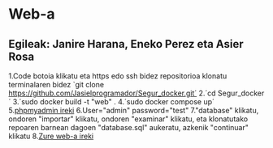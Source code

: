 
# Web-a

## Egileak: Janire Harana, Eneko Perez eta Asier Rosa

1.Code botoia klikatu eta https edo ssh bidez repositorioa klonatu terminalaren bidez `git clone https://github.com/Jasielprogramador/Segur_docker.git´
2.´cd Segur_docker´
3.´sudo docker build -t "web" .
4.´sudo docker compose up´
5.[phpmyadmin ireki](https://localhost:8890)
6.User="admin" password="test"
7."database" klikatu, ondoren "importar" klikatu, ondoren "examinar" klikatu, eta klonatutako repoaren barnean dagoen "database.sql" aukeratu, azkenik "continuar" klikatu
8.[Zure web-a ireki](https://localhost:81)